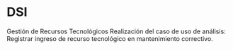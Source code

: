 # DSI
Gestión de Recursos Tecnológicos
Realización del caso de uso de análisis: Registrar ingreso de recurso tecnológico en 
mantenimiento correctivo.
